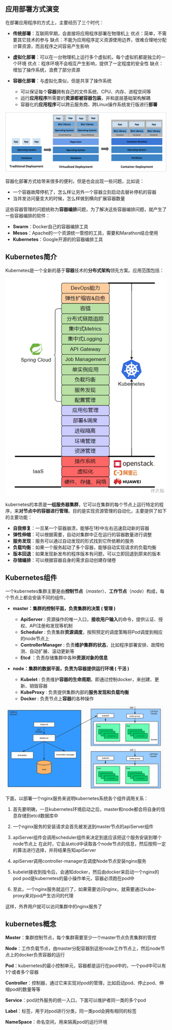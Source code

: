 ## 应用部署方式演变
在部署应用程序的方式上，主要经历了三个时代：

-   **传统部署**：互联网早期，会直接将应用程序部署在物理机上
优点：简单，不需要其它技术的参与
缺点：不能为应用程序定义资源使用边界，很难合理地分配计算资源，而且程序之间容易产生影响

-   **虚拟化部署**：可以在一台物理机上运行多个虚拟机，每个虚拟机都是独立的一个环境
优点：程序环境不会相互产生影响，提供了一定程度的安全性
缺点：增加了操作系统，浪费了部分资源

-   **容器化部署**：与虚拟化类似，但是共享了操作系统
	-  可以保证每个**容器**拥有自己的文件系统、CPU、内存、进程空间等
	-  运行**应用程序**所需要的**资源都被容器包装**，并和底层基础架构解耦
	-  容器化的**应用程序**可以跨云服务商、跨Linux操作系统发行版进行**部署**

![](../../Image/Cloud%20Native/Kubernetes/应用部署方式演变.png)

容器化部署方式给带来很多的便利，但是也会出现一些问题，比如说：

-   一个容器故障停机了，怎么样让另外一个容器立刻启动去替补停机的容器
-   当并发访问量变大的时候，怎么样做到横向扩展容器数量

这些容器管理的问题统称为**容器编排**问题，为了解决这些容器编排问题，就产生了一些容器编排的软件：

-   **Swarm**：Docker自己的容器编排工具
-   **Mesos**：Apache的一个资源统一管控的工具，需要和Marathon结合使用
-   **Kubernetes**：Google开源的的容器编排工具

## Kubernetes简介
Kubernetes是一个全新的基于**容器**技术的**分布式架构**领先方案。应用范围包括：

![](../../Image/Cloud%20Native/Kubernetes/K8S应用范围.png)

kubernetes的本质是**一组服务器集群**，它可以在集群的每个节点上运行特定的程序，来**对节点中的容器进行管理**。目的是实现资源管理的自动化，主要提供了如下的主要功能：

-   **自我修复**：一旦某一个容器崩溃，能够在1秒中左右迅速启动新的容器
-   **弹性伸缩**：可以根据需要，自动对集群中正在运行的容器数量进行调整
-   **服务发现**：服务可以通过自动发现的形式找到它所依赖的服务
-   **负载均衡**：如果一个服务起动了多个容器，能够自动实现请求的负载均衡
-   **版本回退**：如果发现新发布的程序版本有问题，可以立即回退到原来的版本
-   **存储编排**：可以根据容器自身的需求自动创建存储卷

## Kubernetes组件
一个kubernetes集群主要是由**控制节点**（_master_）、**工作节点**（_node_）构成，每个节点上都会安装不同的组件。
-  **master：集群的控制平面，负责集群的决策 ( 管理 )**
	-  **ApiServer** : 资源操作的唯一入口，**接收用户输入**的命令，提供认证、授权、API注册和发现等机制
	-  **Scheduler** : 负责集群**资源调度**，按照预定的调度策略将Pod调度到相应的node节点上
	-  **ControllerManager** : 负责**维护集群的状态**，比如程序部署安排、故障检测、自动扩展、滚动更新等
	-  **Etcd** ：负责存储集群中各种**资源对象的信息**

-  **node：集群的数据平面，负责为容器提供运行环境 ( 干活 )**
	-  **Kubelet** : 负责维护**容器的生命周期**，即通过控制docker，来创建、更新、销毁容器
	-  **KubeProxy** : 负责提供集群内部的**服务发现和负载均衡**
	-  **Docker** : 负责节点上**容器**的各种操作

![](../../Image/Cloud%20Native/Kubernetes/K8S组件.png)

下面，以部署一个nginx服务来说明kubernetes系统各个组件调用关系：

1.  首先要明确，一旦kubernetes环境启动之后，master和node都会将自身的信息存储到etcd数据库中
2.  一个nginx服务的安装请求会首先被发送到master节点的apiServer组件
3.  apiServer组件会调用scheduler组件来决定到底应该把这个服务安装到哪个node节点上
	在此时，它会从etcd中读取各个node节点的信息，然后按照一定的算法进行选择，并将结果告知apiServer
4.  apiServer调用controller-manager去调度Node节点安装nginx服务

5.  kubelet接收到指令后，会通知docker，然后由docker来启动一个nginx的pod
	pod是kubernetes的最小操作单元，容器必须跑在pod中
6.  至此，一个nginx服务就运行了，如果需要访问nginx，就需要通过kube-proxy来对pod产生访问的代理


这样，外界用户就可以访问集群中的nginx服务了

## kubernetes概念

**Master**：集群控制节点，每个集群需要至少一个master节点负责集群的管控

**Node**：工作负载节点，由master分配容器到这些node工作节点上，然后node节点上的docker负责容器的运行

**Pod**：kubernetes的最小控制单元，容器都是运行在pod中的，一个pod中可以有1个或者多个容器

**Controller**：控制器，通过它来实现对pod的管理，比如启动pod、停止pod、伸缩pod的数量等等

**Service**：pod对外服务的统一入口，下面可以维护者同一类的多个pod

**Label**：标签，用于对pod进行分类，同一类pod会拥有相同的标签

**NameSpace**：命名空间，用来隔离pod的运行环境